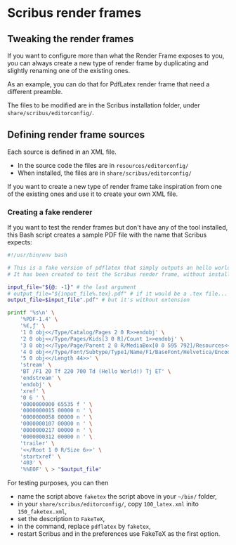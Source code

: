 # Scribus render frames

## Tweaking the render frames

If you want to configure more than what the Render Frame exposes to you, you can always create a new type of render frame by duplicating and slightly renaming one of the existing ones.

As an example, you can do that for PdfLatex render frame that need a different preamble.

The files to be modified are in the Scribus installation folder, under `share/scribus/editorconfig/`.

## Defining render frame sources

Each source is defined in an XML file.

- In the source code the files are in `resources/editorconfig/`
- When installed, the files are in `share/scribus/editorconfig/`

If you want to create a new type of render frame take inspiration from one of the existing ones and use it to create your own XML file.

### Creating a fake renderer

If you want to test the render frames but don't have any of the tool installed, this Bash script creates a sample PDF file with the name that Scribus expects:

```sh
#!/usr/bin/env bash

# This is a fake version of pdflatex that simply outputs an hello world PDF.
# It has been created to test the Scribus render frame, without installing pdflatex

input_file="${@: -1}" # the last argument
# output_file="${input_file%.tex}.pdf" # if it would be a .tex file...
output_file=$input_file".pdf" # but it's without extension

printf '%s\n' \
    '%PDF-1.4' \
    '%€‚ƒ' \
    '1 0 obj<</Type/Catalog/Pages 2 0 R>>endobj' \
    '2 0 obj<</Type/Pages/Kids[3 0 R]/Count 1>>endobj' \
    '3 0 obj<</Type/Page/Parent 2 0 R/MediaBox[0 0 595 792]/Resources<</Font<</F1 4 0 R>>>>/Contents 5 0 R>>endobj' \
    '4 0 obj<</Type/Font/Subtype/Type1/Name/F1/BaseFont/Helvetica/Encoding/MacRomanEncoding>>endobj' \
    '5 0 obj<</Length 44>>' \
    'stream' \
    'BT /F1 20 Tf 220 700 Td (Hello World!) Tj ET' \
    'endstream' \
    'endobj' \
    'xref' \
    '0 6 ' \
    '0000000000 65535 f ' \
    '0000000015 00000 n ' \
    '0000000058 00000 n ' \
    '0000000107 00000 n ' \
    '0000000217 00000 n ' \
    '0000000312 00000 n ' \
    'trailer' \
    '<</Root 1 0 R/Size 6>>' \
    'startxref' \
    '403' \
    '%%EOF' \ > "$output_file"
```

For testing purposes, you can then

- name the script above `faketex` the script above in your `~/bin/` folder,
- in your `share/scribus/editorconfig/`, copy `100_latex.xml` inito `150_faketex.xml`,
- set the description to `FakeTeX`,
- in the command, replace `pdflatex` by `faketex`,
- restart Scribus and in the preferences use FakeTeX as the first option.
